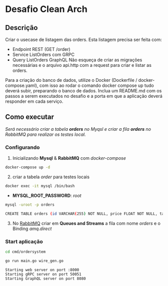 # Desafio Clean Arch

## Descrição

Criar o usecase de listagem das orders.
Esta listagem precisa ser feita com:
- Endpoint REST (GET /order)
- Service ListOrders com GRPC
- Query ListOrders GraphQL
Não esqueça de criar as migrações necessárias e o arquivo api.http com a request para criar e listar as orders.

Para a criação do banco de dados, utilize o Docker (Dockerfile / docker-compose.yaml), com isso ao rodar o comando docker compose up tudo deverá subir, preparando o banco de dados.
Inclua um README.md com os passos a serem executados no desafio e a porta em que a aplicação deverá responder em cada serviço.

## Como executar
*Será necessário criar a tabela **orders** no Myqsl e criar a fila **orders** no RabbitMQ para realizar os testes local.*

### Configurando 

1. Inicializando **Mysql** & **RabbitMQ** com *docker-compose*
```bash
docker-compose up -d 
```
2. criar a tabela *order* para testes locais
```bash
docker exec -it mysql /bin/bash
```
*  **MYSQL_ROOT_PASSWORD**: *root* 
```bash
mysql -uroot -p orders
```
```bash
CREATE TABLE orders (id VARCHAR(255) NOT NULL, price FLOAT NOT NULL, tax FLOAT NOT NULL, final_price FLOAT NOT NULL, PRIMARY KEY (id));
```
3. No [RabbitMQ](http://localhost:15672/]) criar em **Queues and Streams** a fila com nome *orders* e o Binding *amq.direct*

### Start aplicação
```bash
cd cmd/ordersystem
```
```bash
go run main.go wire_gen.go
```
```
Starting web server on port :8000
Starting gRPC server on port 50051
Starting GraphQL server on port 8080
```
